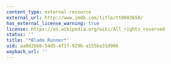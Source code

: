 ```yaml
---
content_type: external-resource
external_url: http://www.imdb.com/title/tt0083658/
has_external_license_warning: true
license: https://en.wikipedia.org/wiki/All_rights_reserved
status: ''
title: '*Blade Runner*'
uid: aa0d2bbb-54d5-4f1f-929b-a155ba31d906
wayback_url: ''
---
```

